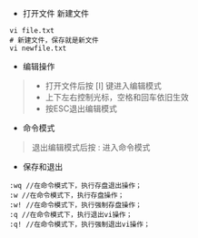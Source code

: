 * 打开文件 新建文件
``` shell
vi file.txt
# 新建文件，保存就是新文件
vi newfile.txt 
```

* 编辑操作
> * 打开文件后按 [I] 键进入编辑模式
> * 上下左右控制光标，空格和回车依旧生效
> * 按ESC退出编辑模式

* 命令模式
> 退出编辑模式后按 : 进入命令模式

* 保存和退出
``` shell
:wq //在命令模式下，执行存盘退出操作；
:w //在命令模式下，执行存盘操作；
:w! //在命令模式下，执行强制存盘操作；
:q //在命令模式下，执行退出vi操作；
:q! //在命令模式下，执行强制退出vi操作；
```